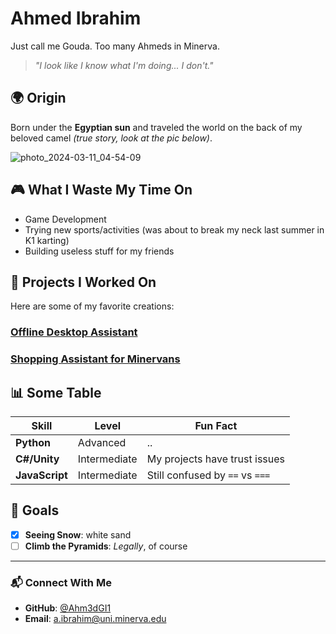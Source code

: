 # Ahmed Ibrahim
Just call me Gouda. Too many Ahmeds in Minerva.
> *"I look like I know what I'm doing... I don't."*

## 🌍 Origin

Born under the **Egyptian sun** and traveled the world on the back of my beloved camel *(true story, look at the pic below)*.

![photo_2024-03-11_04-54-09](https://github.com/user-attachments/assets/3bea5237-8701-467b-b937-873a18eea24c)

## 🎮 What I Waste My Time On

- Game Development
- Trying new sports/activities (was about to break my neck last summer in K1 karting)
- Building useless stuff for my friends

## 🚀 Projects I Worked On

Here are some of my favorite creations:

### [Offline Desktop Assistant](https://github.com/Ahm3dGI1/Private-Desktop-AI-Assistant)

### [Shopping Assistant for Minervans](https://github.com/Ahm3dGI1/patwfms-web-scraper)

## 📊 Some Table

| Skill | Level | Fun Fact |
|-------|--------|----------|
| **Python** | Advanced | .. |
| **C#/Unity** | Intermediate | My projects have trust issues |
| **JavaScript** | Intermediate | Still confused by `==` vs `===` |

## 🎯 Goals
- [x] **Seeing Snow**: white sand
- [ ] **Climb the Pyramids**: *Legally*, of course

---

### 📬 Connect With Me

- **GitHub**: [@Ahm3dGI1](https://github.com/Ahm3dGI1)
- **Email**: [a.ibrahim@uni.minerva.edu](mailto:a.ibrahim@uni.minerva.edu)
